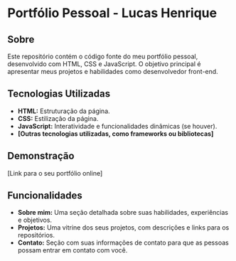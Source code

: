 # Portfólio Pessoal - Lucas Henrique

## Sobre

Este repositório contém o código fonte do meu portfólio pessoal, desenvolvido com HTML, CSS e JavaScript. O objetivo principal é apresentar meus projetos e habilidades como desenvolvedor front-end.

## Tecnologias Utilizadas

* **HTML:** Estruturação da página.
* **CSS:** Estilização da página.
* **JavaScript:** Interatividade e funcionalidades dinâmicas (se houver).
* **[Outras tecnologias utilizadas, como frameworks ou bibliotecas]**

## Demonstração

[Link para o seu portfólio online]

## Funcionalidades

* **Sobre mim:** Uma seção detalhada sobre suas habilidades, experiências e objetivos.
* **Projetos:** Uma vitrine dos seus projetos, com descrições e links para os repositórios.
* **Contato:** Seção com suas informações de contato para que as pessoas possam entrar em contato com você.


 
